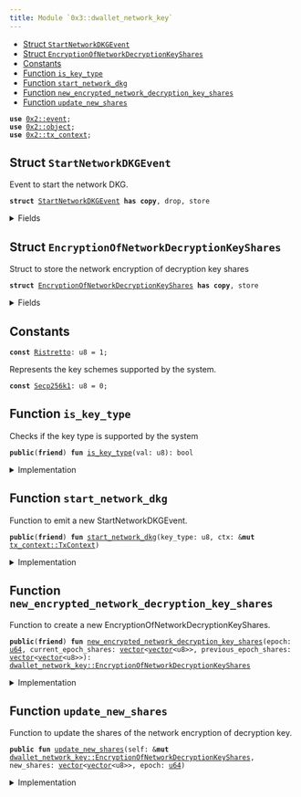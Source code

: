 ```yaml
---
title: Module `0x3::dwallet_network_key`
---
```




-  [Struct `StartNetworkDKGEvent`](#0x3_dwallet_network_key_StartNetworkDKGEvent)
-  [Struct `EncryptionOfNetworkDecryptionKeyShares`](#0x3_dwallet_network_key_EncryptionOfNetworkDecryptionKeyShares)
-  [Constants](#@Constants_0)
-  [Function `is_key_type`](#0x3_dwallet_network_key_is_key_type)
-  [Function `start_network_dkg`](#0x3_dwallet_network_key_start_network_dkg)
-  [Function `new_encrypted_network_decryption_key_shares`](#0x3_dwallet_network_key_new_encrypted_network_decryption_key_shares)
-  [Function `update_new_shares`](#0x3_dwallet_network_key_update_new_shares)


<pre><code><b>use</b> <a href="../pera-framework/event.md#0x2_event">0x2::event</a>;
<b>use</b> <a href="../pera-framework/object.md#0x2_object">0x2::object</a>;
<b>use</b> <a href="../pera-framework/tx_context.md#0x2_tx_context">0x2::tx_context</a>;
</code></pre>



<a name="0x3_dwallet_network_key_StartNetworkDKGEvent"></a>

## Struct `StartNetworkDKGEvent`

Event to start the network DKG.


<pre><code><b>struct</b> <a href="dwallet_network_key.md#0x3_dwallet_network_key_StartNetworkDKGEvent">StartNetworkDKGEvent</a> <b>has</b> <b>copy</b>, drop, store
</code></pre>



<details>
<summary>Fields</summary>


<dl>
<dt>
<code>session_id: <a href="../pera-framework/object.md#0x2_object_ID">object::ID</a></code>
</dt>
<dd>

</dd>
<dt>
<code>key_type: u8</code>
</dt>
<dd>

</dd>
</dl>


</details>

<a name="0x3_dwallet_network_key_EncryptionOfNetworkDecryptionKeyShares"></a>

## Struct `EncryptionOfNetworkDecryptionKeyShares`

Struct to store the network encryption of decryption key shares


<pre><code><b>struct</b> <a href="dwallet_network_key.md#0x3_dwallet_network_key_EncryptionOfNetworkDecryptionKeyShares">EncryptionOfNetworkDecryptionKeyShares</a> <b>has</b> <b>copy</b>, store
</code></pre>



<details>
<summary>Fields</summary>


<dl>
<dt>
<code>epoch: <a href="../move-stdlib/u64.md#0x1_u64">u64</a></code>
</dt>
<dd>

</dd>
<dt>
<code>current_epoch_shares: <a href="../move-stdlib/vector.md#0x1_vector">vector</a>&lt;<a href="../move-stdlib/vector.md#0x1_vector">vector</a>&lt;u8&gt;&gt;</code>
</dt>
<dd>

</dd>
<dt>
<code>previous_epoch_shares: <a href="../move-stdlib/vector.md#0x1_vector">vector</a>&lt;<a href="../move-stdlib/vector.md#0x1_vector">vector</a>&lt;u8&gt;&gt;</code>
</dt>
<dd>

</dd>
</dl>


</details>

<a name="@Constants_0"></a>

## Constants


<a name="0x3_dwallet_network_key_Ristretto"></a>



<pre><code><b>const</b> <a href="dwallet_network_key.md#0x3_dwallet_network_key_Ristretto">Ristretto</a>: u8 = 1;
</code></pre>



<a name="0x3_dwallet_network_key_Secp256k1"></a>

Represents the key schemes supported by the system.


<pre><code><b>const</b> <a href="dwallet_network_key.md#0x3_dwallet_network_key_Secp256k1">Secp256k1</a>: u8 = 0;
</code></pre>



<a name="0x3_dwallet_network_key_is_key_type"></a>

## Function `is_key_type`

Checks if the key type is supported by the system


<pre><code><b>public</b>(<b>friend</b>) <b>fun</b> <a href="dwallet_network_key.md#0x3_dwallet_network_key_is_key_type">is_key_type</a>(val: u8): bool
</code></pre>



<details>
<summary>Implementation</summary>


<pre><code><b>public</b>(package) <b>fun</b> <a href="dwallet_network_key.md#0x3_dwallet_network_key_is_key_type">is_key_type</a>(val: u8): bool {
    <b>return</b> match (val) {
        <a href="dwallet_network_key.md#0x3_dwallet_network_key_Secp256k1">Secp256k1</a> | <a href="dwallet_network_key.md#0x3_dwallet_network_key_Ristretto">Ristretto</a> =&gt; <b>true</b>,
        _ =&gt; <b>false</b>,
    }
}
</code></pre>



</details>

<a name="0x3_dwallet_network_key_start_network_dkg"></a>

## Function `start_network_dkg`

Function to emit a new StartNetworkDKGEvent.


<pre><code><b>public</b>(<b>friend</b>) <b>fun</b> <a href="dwallet_network_key.md#0x3_dwallet_network_key_start_network_dkg">start_network_dkg</a>(key_type: u8, ctx: &<b>mut</b> <a href="../pera-framework/tx_context.md#0x2_tx_context_TxContext">tx_context::TxContext</a>)
</code></pre>



<details>
<summary>Implementation</summary>


<pre><code><b>public</b>(package) <b>fun</b> <a href="dwallet_network_key.md#0x3_dwallet_network_key_start_network_dkg">start_network_dkg</a>(key_type: u8, ctx: &<b>mut</b> TxContext) {
    <b>let</b> session_id = <a href="../pera-framework/object.md#0x2_object_id_from_address">object::id_from_address</a>(<a href="../pera-framework/tx_context.md#0x2_tx_context_fresh_object_address">tx_context::fresh_object_address</a>(ctx));
    <a href="../pera-framework/event.md#0x2_event_emit">event::emit</a>(<a href="dwallet_network_key.md#0x3_dwallet_network_key_StartNetworkDKGEvent">StartNetworkDKGEvent</a> {
        session_id,
        key_type,
    });
}
</code></pre>



</details>

<a name="0x3_dwallet_network_key_new_encrypted_network_decryption_key_shares"></a>

## Function `new_encrypted_network_decryption_key_shares`

Function to create a new EncryptionOfNetworkDecryptionKeyShares.


<pre><code><b>public</b>(<b>friend</b>) <b>fun</b> <a href="dwallet_network_key.md#0x3_dwallet_network_key_new_encrypted_network_decryption_key_shares">new_encrypted_network_decryption_key_shares</a>(epoch: <a href="../move-stdlib/u64.md#0x1_u64">u64</a>, current_epoch_shares: <a href="../move-stdlib/vector.md#0x1_vector">vector</a>&lt;<a href="../move-stdlib/vector.md#0x1_vector">vector</a>&lt;u8&gt;&gt;, previous_epoch_shares: <a href="../move-stdlib/vector.md#0x1_vector">vector</a>&lt;<a href="../move-stdlib/vector.md#0x1_vector">vector</a>&lt;u8&gt;&gt;): <a href="dwallet_network_key.md#0x3_dwallet_network_key_EncryptionOfNetworkDecryptionKeyShares">dwallet_network_key::EncryptionOfNetworkDecryptionKeyShares</a>
</code></pre>



<details>
<summary>Implementation</summary>


<pre><code><b>public</b>(package) <b>fun</b> <a href="dwallet_network_key.md#0x3_dwallet_network_key_new_encrypted_network_decryption_key_shares">new_encrypted_network_decryption_key_shares</a>(
    epoch: <a href="../move-stdlib/u64.md#0x1_u64">u64</a>,
    current_epoch_shares: <a href="../move-stdlib/vector.md#0x1_vector">vector</a>&lt;<a href="../move-stdlib/vector.md#0x1_vector">vector</a>&lt;u8&gt;&gt;,
    previous_epoch_shares: <a href="../move-stdlib/vector.md#0x1_vector">vector</a>&lt;<a href="../move-stdlib/vector.md#0x1_vector">vector</a>&lt;u8&gt;&gt;
): <a href="dwallet_network_key.md#0x3_dwallet_network_key_EncryptionOfNetworkDecryptionKeyShares">EncryptionOfNetworkDecryptionKeyShares</a> {
    <a href="dwallet_network_key.md#0x3_dwallet_network_key_EncryptionOfNetworkDecryptionKeyShares">EncryptionOfNetworkDecryptionKeyShares</a> {
        epoch,
        current_epoch_shares,
        previous_epoch_shares,
    }
}
</code></pre>



</details>

<a name="0x3_dwallet_network_key_update_new_shares"></a>

## Function `update_new_shares`

Function to update the shares of the network encryption of decryption key.


<pre><code><b>public</b> <b>fun</b> <a href="dwallet_network_key.md#0x3_dwallet_network_key_update_new_shares">update_new_shares</a>(self: &<b>mut</b> <a href="dwallet_network_key.md#0x3_dwallet_network_key_EncryptionOfNetworkDecryptionKeyShares">dwallet_network_key::EncryptionOfNetworkDecryptionKeyShares</a>, new_shares: <a href="../move-stdlib/vector.md#0x1_vector">vector</a>&lt;<a href="../move-stdlib/vector.md#0x1_vector">vector</a>&lt;u8&gt;&gt;, epoch: <a href="../move-stdlib/u64.md#0x1_u64">u64</a>)
</code></pre>



<details>
<summary>Implementation</summary>


<pre><code><b>public</b> <b>fun</b> <a href="dwallet_network_key.md#0x3_dwallet_network_key_update_new_shares">update_new_shares</a>(
    self: &<b>mut</b> <a href="dwallet_network_key.md#0x3_dwallet_network_key_EncryptionOfNetworkDecryptionKeyShares">EncryptionOfNetworkDecryptionKeyShares</a>,
    new_shares: <a href="../move-stdlib/vector.md#0x1_vector">vector</a>&lt;<a href="../move-stdlib/vector.md#0x1_vector">vector</a>&lt;u8&gt;&gt;,
    epoch: <a href="../move-stdlib/u64.md#0x1_u64">u64</a>
) {
    self.previous_epoch_shares = self.current_epoch_shares;
    self.current_epoch_shares = new_shares;
    self.epoch = epoch;
}
</code></pre>



</details>
